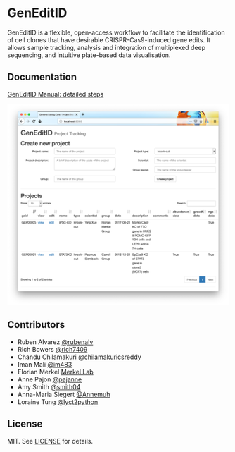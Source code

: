 # GenEditID

GenEditID is a flexible, open-access workflow to facilitate the identification of cell clones that have desirable CRISPR-Cas9-induced gene edits. It allows sample tracking, analysis and integration of multiplexed deep sequencing, and intuitive plate-based data visualisation.


## Documentation

[GenEditID Manual: detailed steps](manual.md)

![](GenEditIDWebApp.png)


## Contributors

- Ruben Alvarez [@rubenalv](https://github.com/rubenalv)
- Rich Bowers [@rich7409](https://github.com/rich7409)
- Chandu Chilamakuri [@chilamakuricsreddy](https://github.com/chilamakuricsreddy)
- Iman Mali [@im483](https://github.com/im483)
- Florian Merkel [Merkel Lab](http://www.merklelab.org/)
- Anne Pajon [@pajanne](https://github.com/pajanne)
- Amy Smith [@smith04](https://github.com/smith04)
- Anna-Maria Siegert [@Annemuh](https://github.com/Annemuh)
- Loraine Tung [@lyct2python](https://github.com/lyct2python)



## License

MIT. See [LICENSE](LICENSE.md) for details.
